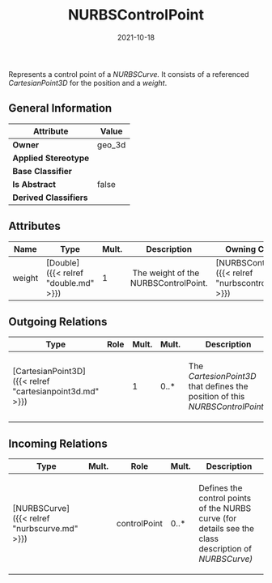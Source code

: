 ﻿---
title: NURBSControlPoint
toc: false
type: specs
date: "2021-10-18"
draft: false
specification: VEC
version: 1.2.1
documentType: "Recommendation"
elementType: Class
classes:
  - NURBSControlPoint
menu_name: vec-1.2.1
---
<p> Represents a control point of a <i>NURBSCurve. </i>It consists of a referenced <i>CartesianPoint3D</i> for the position and a <i>weight</i>.      </p>

## General Information

| Attribute               | Value |
|-------------------------|-------|
| **Owner**               | geo_3d |
| **Applied Stereotype**  |   |
| **Base Classifier**     |   |
| **Is Abstract**         | false |
| **Derived Classifiers** |   |

## Attributes
|  Name  |  Type  |  Mult.  |  Description  |  Owning Classifier  |
|--------|--------|---------|---------------|--------------|
|weight | [Double]({{< relref "double.md" >}}) | 1 | <p> &#160;The weight of the NURBSControlPoint.      </p> | [NURBSControlPoint]({{< relref "nurbscontrolpoint.md" >}}) |

## Outgoing Relations
|    Type  |   Role   |   Mult.   |   Mult.   |   Description   |
|----------|----------|-----------|-----------|-----------------|
| [CartesianPoint3D]({{< relref "cartesianpoint3d.md" >}}) |  | 1 | 0..* | <p> The <i>CartesionPoint3D </i>that defines the position of this <i>NURBSControlPoint.</i>&#160;      </p> |
##  Incoming Relations
|    Type  |   Mult.  |   Role    |   Mult.   |   Description  |
|----------|----------|-----------|-----------|----------------|
| [NURBSCurve]({{< relref "nurbscurve.md" >}}) |  | controlPoint | 0..* | <p> Defines the control points of the NURBS curve (for details see the class description of <i>NURBSCurve)</i>      </p> |

